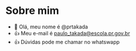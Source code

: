 # Sobre mim

- 👋 Olá, meu nome é @prtakada
- :+1: Meu e-mail é paulo_takada@escola.pr.gov.br
- :+1: Dúvidas pode me chamar no whatswapp  


<!---
prtakada/prtakada is a ✨ special ✨ repository because its `README.md` (this file) appears on your GitHub profile.
You can click the Preview link to take a look at your changes.
--->
